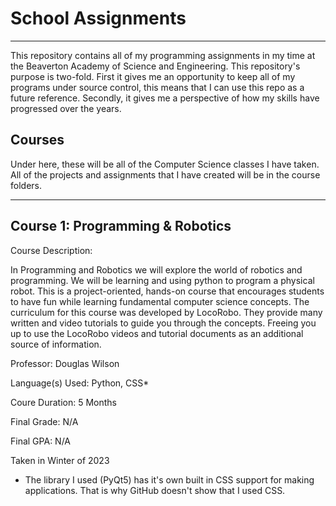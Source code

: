 # School Assignments
---
This repository contains all of my programming assignments in my time at the Beaverton Academy of Science and Engineering. This repository's purpose is two-fold. First it gives me an opportunity to keep all of my programs under source control, this means that I can use this repo as a future reference. Secondly, it gives me a perspective of how my skills have progressed over the years.

Courses
---
Under here, these will be all of the Computer Science classes I have taken. All of the projects and assignments that I have created will be in the course folders.

----
Course 1: Programming & Robotics
----------------------------------------
Course Description: 

In Programming and Robotics we will explore the world of robotics and programming. We will be learning and using python to program a physical robot.  This is a project-oriented, hands-on course that encourages students to have fun while learning fundamental computer science concepts. The curriculum for this course was developed by LocoRobo.  They provide many written and video tutorials to guide you through the concepts. Freeing you up to use the LocoRobo videos and tutorial documents as an additional source of information.

Professor: Douglas Wilson

Language(s) Used: Python, CSS*

Coure Duration: 5 Months

Final Grade: N/A

Final GPA: N/A

Taken in Winter of 2023

* The library I used (PyQt5) has it's own built in CSS support for making applications. That is why GitHub doesn't show that I used CSS.
